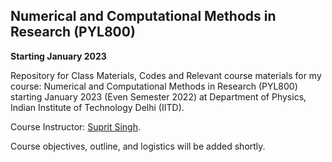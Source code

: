 
## Numerical and Computational Methods in Research (PYL800)

**Starting January 2023**

Repository for Class Materials, Codes and Relevant course materials for my course: Numerical and Computational Methods in Research (PYL800) starting January 2023 (Even Semester 2022) at Department of Physics, Indian Institute of Technology Delhi (IITD). 

Course Instructor: [Suprit Singh](hhtps://supritsinghlab.github.io).

Course objectives, outline, and logistics will be added shortly.

